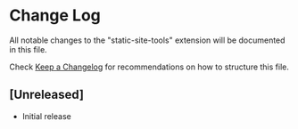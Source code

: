 # Change Log

All notable changes to the "static-site-tools" extension will be documented in this file.

Check [Keep a Changelog](http://keepachangelog.com/) for recommendations on how to structure this file.

## [Unreleased]

- Initial release